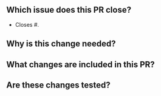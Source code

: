 ## Which issue does this PR close?

<!--
We generally require a GitHub issue to be filed for all bug fixes and enhancements and this helps us generate change logs for our releases. You can link an issue to this PR using the GitHub syntax. For example `Closes #123` indicates that this PR will close issue #123.
-->

- Closes #.

## Why is this change needed?

<!--
 Describe the motivation behind this change. 
 Explain the problem that prompted this update and outline the benefits of the proposed solution. If the issue already provides context, feel free to keep this section brief.
-->

## What changes are included in this PR?

<!--
Provide a summary of the modifications in this PR. List the main changes such as new features, bug fixes, refactoring, or any other updates.
-->

## Are these changes tested?

<!--
Specify what test covers (unit test, integration test, etc.).

If tests are not included in your PR, please explain why (for example, are they covered by existing tests)?
-->